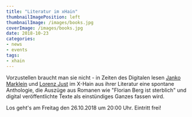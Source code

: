 ```yaml
---
title: "Literatur im xHain"
thumbnailImagePosition: left
thumbnailImage: /images/books.jpg
coverImage: /images/books.jpg
date: 2018-10-23
categories:
- news
- events
tags:
- xhain
---
```


Vorzustellen braucht man sie nicht - in Zeiten des Digitalen lesen <a href="http://www.jankomarklein.de/">Janko Marklein</a> und <a href="https://de.wikipedia.org/wiki/Lorenz_Just">Lorenz Just</a> im X-Hain aus ihrer Literatur eine spontane Anthologie, die Auszüge aus Romanen wie "Florian Berg ist sterblich" und digital veröffentlichte Texte als einstündiges Ganzes fassen wird. 

Los geht's am Freitag den 26.10.2018 um 20:00 Uhr. Eintritt frei!
